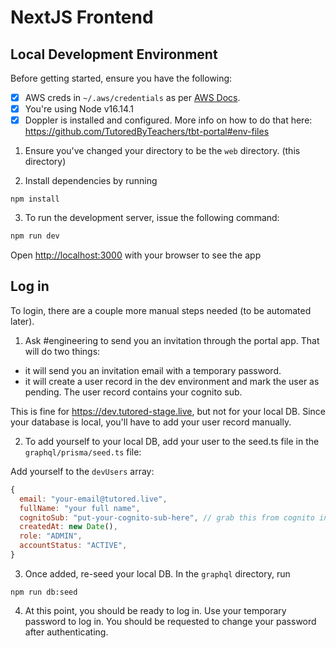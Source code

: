# NextJS Frontend

## Local Development Environment

Before getting started, ensure you have the following:

- [x] AWS creds in `~/.aws/credentials` as per [AWS Docs](https://docs.aws.amazon.com/cli/latest/userguide/cli-configure-files.html).
- [x] You're using Node v16.14.1
- [x] Doppler is installed and configured. More info on how to do that here: https://github.com/TutoredByTeachers/tbt-portal#env-files

1. Ensure you've changed your directory to be the `web` directory. (this directory)

2. Install dependencies by running

```
npm install
```

3. To run the development server, issue the following command:

```bash
npm run dev
```

Open [http://localhost:3000](http://localhost:3000) with your browser to see the app

## Log in

To login, there are a couple more manual steps needed (to be automated later).

1. Ask #engineering to send you an invitation through the portal app. That will do two things:

- it will send you an invitation email with a temporary password.
- it will create a user record in the dev environment and mark the user as pending. The user record contains your cognito sub.

This is fine for https://dev.tutored-stage.live, but not for your local DB. Since your database is local, you'll have to add your user record manually.

2. To add yourself to your local DB, add your user to the seed.ts file in the `graphql/prisma/seed.ts` file:

Add yourself to the `devUsers` array:

```js
{
  email: "your-email@tutored.live",
  fullName: "your full name",
  cognitoSub: "put-your-cognito-sub-here", // grab this from cognito in aws console
  createdAt: new Date(),
  role: "ADMIN",
  accountStatus: "ACTIVE",
}
```

3. Once added, re-seed your local DB. In the `graphql` directory, run

```
npm run db:seed
```

4. At this point, you should be ready to log in. Use your temporary password to log in. You should be requested to change your password after authenticating.
